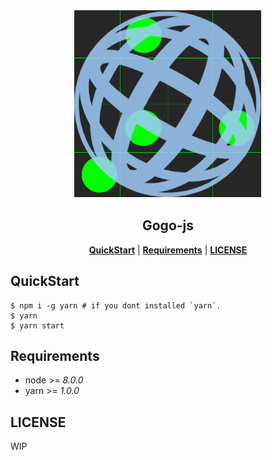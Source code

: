 <div align="center">
  <img
    src="./.github/icon.png"
    width="300px"
  />

  <h2>Gogo-js</h2>
</div>

<div align="center">
  <b><a href="#quickstart">QuickStart</a></b>
  |
  <b><a href="#requirements">Requirements</a></b>
  |
  <b><a href="#license">LICENSE</a></b>
</div>

QuickStart
---

```
$ npm i -g yarn # if you dont installed `yarn`.
$ yarn
$ yarn start
```


Requirements
---

- node >= *8.0.0*
- yarn >= *1.0.0*

LICENSE
---

WIP

